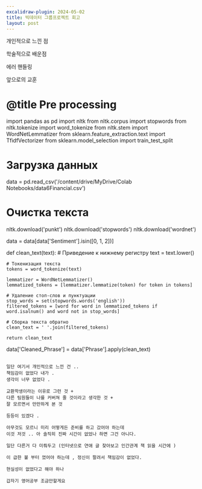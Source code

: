 ```yaml
---
excalidraw-plugin: 2024-05-02
title: 빅데이터 그룹프로젝트 회고
layout: post
---
```

개인적으로 느낀 점 

학술적으로 배운점 

에러 핸들링 

앞으로의 교훈 
  

# @title Pre processing

import pandas as pd
import nltk
from nltk.corpus import stopwords
from nltk.tokenize import word_tokenize
from nltk.stem import WordNetLemmatizer
from sklearn.feature_extraction.text import TfidfVectorizer
from sklearn.model_selection import train_test_split

# Загрузка данных
data = pd.read_csv('/content/drive/MyDrive/Colab Notebooks/data6Financial.csv')

# Очистка текста
nltk.download('punkt')
nltk.download('stopwords')
nltk.download('wordnet')

data = data[data['Sentiment'].isin([0, 1, 2])]

def clean_text(text):
    # Приведение к нижнему регистру
    text = text.lower()

    # Токенизация текста
    tokens = word_tokenize(text)

    lemmatizer = WordNetLemmatizer()
    lemmatized_tokens = [lemmatizer.lemmatize(token) for token in tokens]

    # Удаление стоп-слов и пунктуации
    stop_words = set(stopwords.words('english'))
    filtered_tokens = [word for word in lemmatized_tokens if word.isalnum() and word not in stop_words]

    # Сборка текста обратно
    clean_text = ' '.join(filtered_tokens)

    return clean_text

data['Cleaned_Phrase'] = data['Phrase'].apply(clean_text)
```

일단 여기서 개인적으로 느낀 건 .. 
책임감이 없었다 내가 . 
생각이 너무 없었다 . 

교환학생이라는 이유로 그런 것 + 
다른 팀원들이 나를 커버쳐 줄 것이라고 생각한 것 +
잘 모르면서 만만하게 본 것 

등등이 있겠다 . 

아무것도 모르니 미리 어떻게든 준비를 하고 갔어야 하는데 
이것 저것 .. 아 솔직히 진짜 시간이 없었나 하면 그건 아니다. 

일단 다른거 다 미뤄두고 (인터넷으로 연애 글 찾아보고 인간관계 책 읽을 시간에 )

이 급한 불 부터 껐어야 하는데 , 정신이 팔려서 책임감이 없었다. 

현실성이 없었다고 해야 하나 

갑자기 영어공부 조금만할게요 
